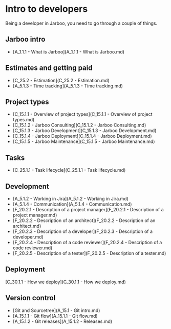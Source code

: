 Intro to developers
===

Being a developer in Jarboo, you need to go through a couple of things.

Jarboo intro
-----

- [A_1.1.1 - What is Jarboo](A_1.1.1 - What is Jarboo.md)

Estimates and getting paid
-----

- [C_25.2 - Estimation](C_25.2 - Estimation.md)
- [A_5.1.3 - Time tracking](A_5.1.3 - Time tracking.md)

Project types
----

- [C_15.1.1 - Overview of project types](C_15.1.1 - Overview of project types.md)
- [C_15.1.2 - Jarboo Consulting](C_15.1.2 - Jarboo Consulting.md)
- [C_15.1.3 - Jarboo Development](C_15.1.3 - Jarboo Development.md)
- [C_15.1.4 - Jarboo Deployment](C_15.1.4 - Jarboo Deployment.md)
- [C_15.1.5 - Jarboo Maintenance](C_15.1.5 - Jarboo Maintenance.md)

Tasks
----

- [C_25.1.1 - Task lifecycle](C_25.1.1 - Task lifecycle.md)

Development
---

- [A_5.1.2 - Working in Jira](A_5.1.2 - Working in Jira.md)
- [A_5.1.4 - Communication](A_5.1.4 - Communication.md)
- [F_20.2.1 - Description of a project manager](F_20.2.1 - Description of a project manager.md)
- [F_20.2.2 - Description of an architect](F_20.2.2 - Description of an architect.md)
- [F_20.2.3 - Description of a developer](F_20.2.3 - Description of a developer.md)
- [F_20.2.4 - Description of a code reviewer](F_20.2.4 - Description of a code reviewer.md)
- [F_20.2.5 - Description of a tester](F_20.2.5 - Description of a tester.md)


Deployment
---

[C_30.1.1 - How we deploy](C_30.1.1 - How we deploy.md)


Version control
----

- [Git and Sourcetree](A_15.1 - Git intro.md)
- [A_15.1.1 - Git flow](A_15.1.1 - Git flow.md)
- [A_15.1.2 - Git releases](A_15.1.2 - Releases.md)

